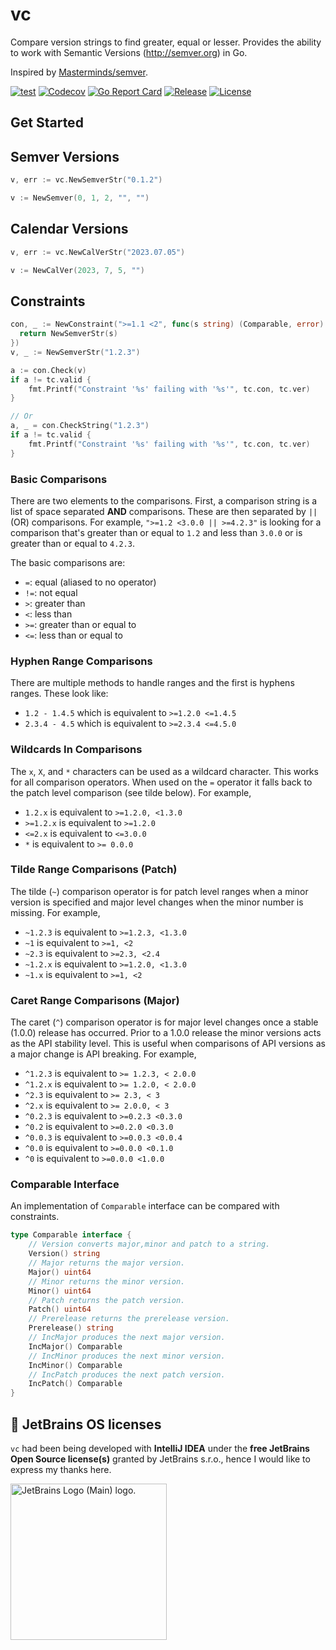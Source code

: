 # vc
Compare version strings to find greater, equal or lesser. 
Provides the ability to work with Semantic Versions (http://semver.org) in Go. 

Inspired by [Masterminds/semver](https://github.com/Masterminds/semver).

[![test](https://github.com/shipengqi/vc/actions/workflows/test.yaml/badge.svg)](https://github.com/shipengqi/vc/actions/workflows/test.yaml)
[![Codecov](https://codecov.io/gh/shipengqi/vc/branch/main/graph/badge.svg?token=SMU4SI304O)](https://codecov.io/gh/shipengqi/vc)
[![Go Report Card](https://goreportcard.com/badge/github.com/shipengqi/vc)](https://goreportcard.com/report/github.com/shipengqi/vc)
[![Release](https://img.shields.io/github/release/shipengqi/vc.svg)](https://github.com/shipengqi/vc/releases)
[![License](https://img.shields.io/github/license/shipengqi/vc)](https://github.com/shipengqi/vc/blob/main/LICENSE)

## Get Started

## Semver Versions

```go
v, err := vc.NewSemverStr("0.1.2")

v := NewSemver(0, 1, 2, "", "")
```

## Calendar Versions

```go
v, err := vc.NewCalVerStr("2023.07.05")

v := NewCalVer(2023, 7, 5, "")
```

## Constraints

```go
con, _ := NewConstraint(">=1.1 <2", func(s string) (Comparable, error) {
  return NewSemverStr(s)
})
v, _ := NewSemverStr("1.2.3")

a := con.Check(v)
if a != tc.valid {
    fmt.Printf("Constraint '%s' failing with '%s'", tc.con, tc.ver)
}

// Or
a, _ = con.CheckString("1.2.3")
if a != tc.valid {
    fmt.Printf("Constraint '%s' failing with '%s'", tc.con, tc.ver)
}
```

### Basic Comparisons

There are two elements to the comparisons. First, a comparison string is a list
of space separated **AND** comparisons. These are then separated by `||` (OR)
comparisons. For example, `">=1.2 <3.0.0 || >=4.2.3"` is looking for a
comparison that's greater than or equal to `1.2` and less than `3.0.0` or is
greater than or equal to `4.2.3`.

The basic comparisons are:

* `=`: equal (aliased to no operator)
* `!=`: not equal
* `>`: greater than
* `<`: less than
* `>=`: greater than or equal to
* `<=`: less than or equal to

### Hyphen Range Comparisons

There are multiple methods to handle ranges and the first is hyphens ranges.
These look like:

* `1.2 - 1.4.5` which is equivalent to `>=1.2.0 <=1.4.5`
* `2.3.4 - 4.5` which is equivalent to `>=2.3.4 <=4.5.0`

### Wildcards In Comparisons

The `x`, `X`, and `*` characters can be used as a wildcard character. This works
for all comparison operators. When used on the `=` operator it falls
back to the patch level comparison (see tilde below). For example,

* `1.2.x` is equivalent to `>=1.2.0, <1.3.0`
* `>=1.2.x` is equivalent to `>=1.2.0`
* `<=2.x` is equivalent to `<=3.0.0`
* `*` is equivalent to `>= 0.0.0`

### Tilde Range Comparisons (Patch)

The tilde (`~`) comparison operator is for patch level ranges when a minor
version is specified and major level changes when the minor number is missing.
For example,

* `~1.2.3` is equivalent to `>=1.2.3, <1.3.0`
* `~1` is equivalent to `>=1, <2`
* `~2.3` is equivalent to `>=2.3, <2.4`
* `~1.2.x` is equivalent to `>=1.2.0, <1.3.0`
* `~1.x` is equivalent to `>=1, <2`

### Caret Range Comparisons (Major)

The caret (`^`) comparison operator is for major level changes once a stable
(1.0.0) release has occurred. Prior to a 1.0.0 release the minor versions acts
as the API stability level. This is useful when comparisons of API versions as a
major change is API breaking. For example,

* `^1.2.3` is equivalent to `>= 1.2.3, < 2.0.0`
* `^1.2.x` is equivalent to `>= 1.2.0, < 2.0.0`
* `^2.3` is equivalent to `>= 2.3, < 3`
* `^2.x` is equivalent to `>= 2.0.0, < 3`
* `^0.2.3` is equivalent to `>=0.2.3 <0.3.0`
* `^0.2` is equivalent to `>=0.2.0 <0.3.0`
* `^0.0.3` is equivalent to `>=0.0.3 <0.0.4`
* `^0.0` is equivalent to `>=0.0.0 <0.1.0`
* `^0` is equivalent to `>=0.0.0 <1.0.0`

### Comparable Interface

An implementation of `Comparable` interface can be compared with constraints.

```go
type Comparable interface {
	// Version converts major,minor and patch to a string.
	Version() string
	// Major returns the major version.
	Major() uint64
	// Minor returns the minor version.
	Minor() uint64
	// Patch returns the patch version.
	Patch() uint64
	// Prerelease returns the prerelease version.
	Prerelease() string
	// IncMajor produces the next major version.
	IncMajor() Comparable
	// IncMinor produces the next minor version.
	IncMinor() Comparable
	// IncPatch produces the next patch version.
	IncPatch() Comparable
}
```

## 🔋 JetBrains OS licenses

`vc` had been being developed with **IntelliJ IDEA** under the **free JetBrains Open Source license(s)** granted by JetBrains s.r.o., hence I would like to express my thanks here.

<a href="https://www.jetbrains.com/?from=vc" target="_blank"><img src="https://resources.jetbrains.com/storage/products/company/brand/logos/jb_beam.svg" alt="JetBrains Logo (Main) logo." width="250" align="middle"></a>
